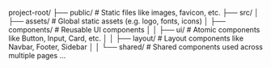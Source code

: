 project-root/
├── public/                  # Static files like images, favicon, etc.
├── src/
│   ├── assets/              # Global static assets (e.g. logo, fonts, icons)
│   ├── components/          # Reusable UI components
│   │   ├── ui/              # Atomic components like Button, Input, Card, etc.
│   │   ├── layout/          # Layout components like Navbar, Footer, Sidebar
│   │   └── shared/          # Shared components used across multiple pages
...
